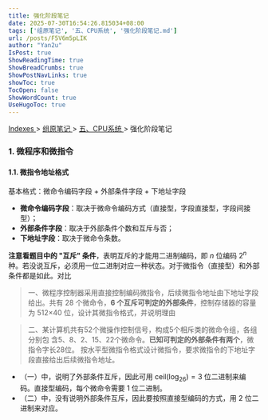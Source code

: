 ```yaml
---
title: 强化阶段笔记
date: 2025-07-30T16:54:26.815034+08:00
tags: ['组原笔记', '五、CPU系统', '强化阶段笔记.md']
url: /posts/F5V6m5pLIK
author: "Yan2u"
IsPost: true
ShowReadingTime: true
ShowBreadCrumbs: true
ShowPostNavLinks: true
showToc: true
TocOpen: false
ShowWordCount: true
UseHugoToc: true
---
```


<a href="/notes408/chapters_index"> Indexes </a> > <a href="/notes408/indexes/5RoFxkg3V7"> 组原笔记 </a> > <a href="/notes408/indexes/ZmYXio95fs"> 五、CPU系统 </a> > 强化阶段笔记

### 1. 微程序和微指令

#### 1.1. 微指令地址格式

基本格式：微命令编码字段 + 外部条件字段 + 下地址字段

- **微命令编码字段**：取决于微命令编码方式（直接型，字段直接型，字段间接型）；
- **外部条件字段**：取决于外部条件个数和互斥与否；
- **下地址字段**：取决于微命令条数。

**注意看题目中的 "互斥" 条件**，表明互斥的才能用二进制编码，即 $n$ 位编码 $2^n$ 种。若没说互斥，必须用一位二进制对应一种状态。对于微指令（直接型）和外部条件都是如此。对比

> 一、微程序控制器采用直接控制编码微指令，后续微指令地址由下地址字段给出。共有 28 个微命令，**6 个互斥可判定的外部条件**，控制存储器的容量为 512×40 位，设计其微指令格式，并说明理由

> 二、某计算机共有52个微操作控制信号，构成5个相斥类的微命令组，各组分别包 含5、8、2、15、22个微命令。**已知可判定的外部条件有两个**，微指令字长28位。 按水平型微指令格式设计微指令，要求微指令的下地址字段直接给出后续微指令地址。

- （一）中，说明了外部条件互斥，因此可用 $\mathrm{ceil}(\log_26)=3$ 位二进制来编码。直接型编码，每个微命令需要 1 位二进制。
- （二）中，没有说明外部条件互斥，因此要按照直接型编码的方式，用 2 位二进制来对应。
